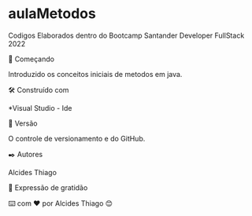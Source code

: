 # aulaMetodos

Codigos Elaborados dentro do Bootcamp Santander Developer FullStack 2022

🚀 Começando

Introduzido os conceitos iniciais de metodos em java.

🛠️ Construído com

*Visual Studio - Ide

📌 Versão

O controle de versionamento e do GitHub.

✒️ Autores

Alcides Thiago

🎁 Expressão de gratidão

⌨️ com ❤️ por Alcides Thiago 😊
